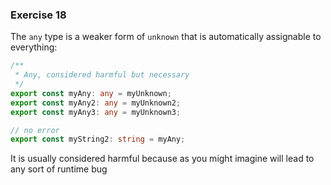 ### Exercise 18

The `any` type is a weaker form of `unknown` that is automatically assignable to everything:

```ts
/**
 * Any, considered harmful but necessary
 */
export const myAny: any = myUnknown;
export const myAny2: any = myUnknown2;
export const myAny3: any = myUnknown3;

// no error
export const myString2: string = myAny;
```

It is usually considered harmful because as you might imagine will lead to any sort of runtime bug
